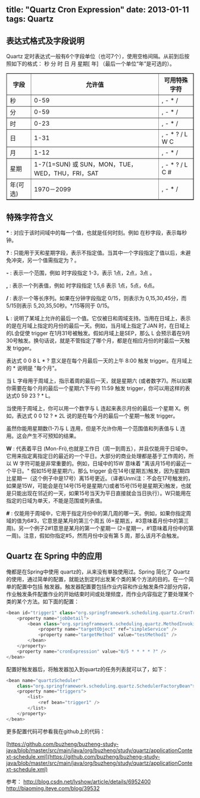 title: "Quartz Cron Expression"
date: 2013-01-11
tags: Quartz
---

## 表达式格式及字段说明

Quartz 定时表达式一般有6个字段单位（也可7个），使用空格间隔。从前到后按照如下的格式：
秒 分 时 日 月 星期[ 年] （最后一个单位“年”是可选的）。

<!--
| 字段        |允许值                                             | 可用特殊字符      |
| ----------- |---------------------------------------------------| ----------------- |
| 秒          |0-59                                               | , – * /           |
| 分          |0-59                                               | , – * /           |
| 时          |0-23                                               | , – * /           |
| 日          |1-31                                               | , – * ? / L W C   |
| 月          |1-12                                               | , – * /           |
| 星期        |1-7(1=SUN) 或 SUN，MON，TUE，WED，THU，FRI，SAT    | , – * ? / L C #   |
| 年(可选)    |1970－2099                                         | , – * /           | -->

<table border="1"><tbody><tr><th>字段</th><th>允许值</th><th>可用特殊字符</th></tr><tr><td>秒</td><td>0-59</td><td>, - * /</td></tr><tr><td>分</td><td>0-59</td><td>, - * /</td></tr><tr><td>时</td><td>0-23</td><td>, - * /</td></tr><tr><td>日</td><td>1-31</td><td>, - * ? / L W C</td></tr><tr><td>月</td><td>1-12</td><td>, - * /</td></tr><tr><td>星期</td><td>1-7(1=SUN) 或 SUN，MON，TUE，WED，THU，FRI，SAT</td><td>, - * ? / L C #</td></tr><tr><td>年(可选)</td><td>1970－2099</td><td>, - * /</td></tr></tbody></table>

<!--more-->

## 特殊字符含义

**\*** : 对应于该时间域中的每一个值，也就是任何时刻。例如 在秒字段，表示每秒钟。

**?** : 只能用于天和星期字段，表示不指定值。当其中一个字段指定了值以后，未避免冲突，另一个值需指定为 ? 。

**\-** : 表示一个范围，例如 时字段指定 1-3，表示 1点，2点，3点 。

**,** : 表示一个列表值，例如 时字段指定 1,5,6 表示 1点，5点，6点。

**/** : 表示一个等长序列。如果在分钟字段指定 0/15，则表示为 0,15,30,45分，而5/15则表示 5,20,35,50秒。*/15等同于 0/15。

**L** : 说明了某域上允许的最后一个值。它仅被日和周域支持。当用在日域上，表示的是在月域上指定的月份的最后一天。例如，当月域上指定了JAN 时，在日域上的L会促使 trigger 在1月31号被触发。假如月域上是SEP，那么 L 会预示着在9月30号触发。换句话说，就是不管指定了哪个月，都是在相应月份的时最后一天触发 trigger。

表达式 0 0 8 L * ? 意义是在每个月最后一天的上午 8:00 触发 trigger。在月域上的 * 说明是 "每个月"。

当 L 字母用于周域上，指示着周的最后一天，就是星期六 (或者数字7)。所以如果你需要在每个月的最后一个星期六下午的 11:59 触发 trigger，你可以用这样的表达式0 59 23 ? * L。

当使用于周域上，你可以用一个数字与 L 连起来表示月份的最后一个星期 X。例如，表达式 0 0 12 ? * 2L 说的是在每个月的最后一个星期一触发 trigger。

虽然你能用星期数(1-7)与 L 连用，但是不允许你用一个范围值和列表值与 L 连用。这会产生不可预知的结果。

**W** : 代表着平日 (Mon-Fri),也就是工作日（周一到周五），并且仅能用于日域中。它用来指定离指定日的最近的一个平日。大部分的商业处理都是基于工作周的，所以 W 字符可能是非常重要的。例如，日域中的15W 意味着 "离该月15号的最近一个平日。" 假如15号是星期六，那么 trigger 会在14号(星期五)触发，因为星期四比星期一（这个例子中是17号）离15号更近。（译者Unmi注：不会在17号触发的，如果是15W，可能会是在14号(15号是星期六)或者15号(15号是星期天)触发，也就是只能出现在邻近的一天，如果15号当天为平日直接就会当日执行）。W只能用在指定的日域为单天，不能是范围或列表值。

**#** : 仅能用于周域中，它用于指定月份中的第几周的哪一天。例如，如果你指定周域的值为6#3，它意思是某月的第三个周五 (6=星期五，#3意味着月份中的第三周)。另一个例子2#1意思是某月的第一个星期一 (2=星期一，#1意味着月份中的第一周)。注意，假如你指定#5，然而月份中没有第 5 周，那么该月不会触发。

## Quartz 在 Spring 中的应用

俺都是在Spring中使用 quartz的，从来没有单独使用过。Spring 简化了 Quartz 的使用，通过简单的配置，就能达到定时出发某个类的某个方法的目的。在一个简单的配置中包括 触发器。触发器配置要包括作业内容和作业触发条件2部分内容，作业触发条件配置作业的开始结束时间或处理频度，而作业内容指定了要处理某个类的某个方法。如下面的配置：

``` java
<bean id="trigger1" class="org.springframework.scheduling.quartz.CronTriggerBean">
    <property name="jobDetail">
        <bean class="org.springframework.scheduling.quartz.MethodInvokingJobDetailFactoryBean">
            <property name="targetObject" ref="simpleService" />
            <property name="targetMethod" value="testMethod1" />
        </bean>
    </property>
    <property name="cronExpression" value="0/5 * * * * ?" />
</bean>
```

配置好触发器后，将触发器加入到quartz的任务列表就可以了，如下：

``` java
<bean name="quartzScheduler"
    class="org.springframework.scheduling.quartz.SchedulerFactoryBean">
    <property name="triggers">
        <list>
            <ref bean="trigger1" />
        </list>
    </property>
</bean>
```

<span style="line-height: 1.6em;">更多配置代码可参看我在github上的代码：</span>

[https://github.com/buzheng/buzheng-study-java/blob/master/src/main/java/org/buzheng/study/quartz/applicationContext-schedule.xml](https://github.com/buzheng/buzheng-study-java/blob/master/src/main/java/org/buzheng/study/quartz/applicationContext-schedule.xml)

参考：
http://blog.csdn.net/lvshow/article/details/6952400
http://biaoming.iteye.com/blog/39532